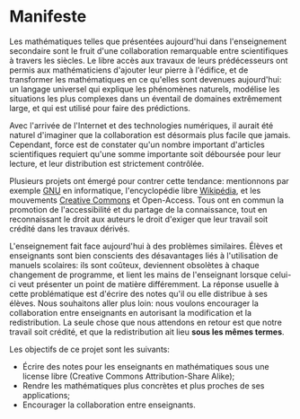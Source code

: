 # Manifeste

Les mathématiques telles que présentées aujourd'hui dans l'enseignement secondaire
sont le fruit d'une collaboration remarquable entre scientifiques à travers les siècles.
Le libre accès aux travaux de leurs prédécesseurs ont permis aux mathématiciens
d'ajouter leur pierre à l'édifice,
et de transformer les mathématiques en ce qu'elles sont devenues aujourd'hui:
un langage universel qui explique les phénomènes naturels,
modélise les situations les plus complexes dans un éventail de domaines extrêmement large,
et qui est utilisé pour faire des prédictions.

Avec l'arrivée de l'Internet et des technologies numériques,
il aurait été naturel d'imaginer que la collaboration est désormais plus facile que jamais.
Cependant, force est de constater qu'un nombre important d'articles scientifiques requiert
qu'une somme importante soit déboursée pour leur lecture,
et leur distribution est strictement contrôlée.

Plusieurs projets ont émergé pour contrer cette tendance:
mentionnons par exemple [GNU](https://gnu.org) en informatique,
l'encyclopédie libre [Wikipédia](https://wikipedia.org),
et les mouvements [Creative Commons](https://creativecommons.org)
et Open-Access.
Tous ont en commun la promotion de l'accessibilité et du partage de la connaissance,
tout en reconnaissant le droit aux auteurs le droit d'exiger
que leur travail soit crédité dans les travaux dérivés.

L'enseignement fait face aujourd'hui à des problèmes similaires.
Élèves et enseignants sont bien conscients des désavantages liés à l'utilisation de manuels scolaires:
ils sont coûteux,
deviennent obsolètes à chaque changement de programme,
et lient les mains de l'enseignant lorsque celui-ci veut présenter un point de matière différemment.
La réponse usuelle à cette problématique est d'écrire des notes qu'il ou elle distribue à ses élèves.
Nous souhaitons aller plus loin:
nous voulons encourager la collaboration entre enseignants
en autorisant la modification et la redistribution.
La seule chose que nous attendons en retour est que notre travail soit crédité,
et que la redistribution ait lieu **sous les mêmes termes**.

Les objectifs de ce projet sont les suivants:

- Écrire des notes pour les enseignants en mathématiques sous une license libre (Creative Commons Attribution-Share Alike);
- Rendre les mathématiques plus concrètes et plus proches de ses applications;
- Encourager la collaboration entre enseignants.
